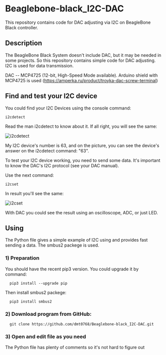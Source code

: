 # Beaglebone-black_I2C-DAC
This repository contains code for DAC adjusting via I2C on BeagleBone Black controller.

## Description
The BeagleBone Black System doesn't include DAC, but it may be needed in some projects. So this repository contains simple code for DAC adjusting. I2C is used for data transmission.

DAC -- MCP4725 (12-bit, High-Speed Mode available). Arduino shield with MCP4725 is used (https://amperka.ru/product/troyka-dac-screw-terminal)

## Find and test your I2C device
You could find your I2C Devices using the console command:

```
i2cdetect
```

Read the man i2cdetect to know about it. If all right, you will see the same:

![i2cdetect](https://github.com/dmt0768/Beaglebone-black_I2C-DAC/blob/editing/images/2020-04-20_11-03-17.png)

My I2C device's number is 63, and on the picture, you can see the device's answer on the i2cdetect command: "63".

To test your I2C device working, you need to send some data. It's important to know the DAC's I2C protocol (see your DAC manual).

Use the next command:

```
i2cset
```

In result you'll see the same:

![i2cset](https://github.com/dmt0768/Beaglebone-black_I2C-DAC/blob/editing/images/2020-04-20_11-52-39.png)

With DAC you could see the result using an oscilloscope, ADC, or just LED.

## Using
The Python file gives a simple example of I2C using and provides fast sending a data. The smbus2 packege is used.

### 1) Preparation

  You should have the recent pip3 version. You could upgrade it by command:

```
  pip3 install --upgrade pip
```

  Then install smbus2 packege:

```
  pip3 install smbus2
```

### 2) Download program from GitHub:

```
  git clone https://github.com/dmt0768/Beaglebone-black_I2C-DAC.git
```

### 3) Open and edit file as you need 
The Python file has plenty of comments so it's not hard to figure out
